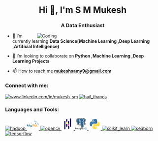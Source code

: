 <h1 align="center">Hi 👋, I'm S M Mukesh</h1>
<h3 align="center">A Data Enthusiast</h3>
<img align="right" alt="Coding" width="400" src="https://lh4.googleusercontent.com/dFlNyPlSE3Rb2LEaIRtNPiJEhBo6tDMbTPuYJde-oBI7Fu0leEutCShvNglG4jjRBGlOIJu1lCoZMD2wU643RQepUcrPguJyNCJPXOyGgE5zU5iMKbY2hjwpYxkl9l-VHHt5pkAKi7hP1_ikSBDFieo">

- 🌱 I’m currently learning **Data Science(Machine Learning ,Deep Learning ,Artificial Intelligence)**

- 👯 I’m looking to collaborate on **Python ,Machine Learning ,Deep Learning Projects**

- 📫 How to reach me **mukeshsamy9@gmail.com**

<h3 align="left">Connect with me:</h3>
<p align="left">
<a href="https://linkedin.com/in/mukesh-sm" target="blank"><img align="center" src="https://raw.githubusercontent.com/rahuldkjain/github-profile-readme-generator/master/src/images/icons/Social/linked-in-alt.svg" alt="www.linkedin.com/in/mukesh-sm" height="30" width="40" /></a>
<a href="https://instagram.com/hail_thanos" target="blank"><img align="center" src="https://raw.githubusercontent.com/rahuldkjain/github-profile-readme-generator/master/src/images/icons/Social/instagram.svg" alt="hail_thanos" height="30" width="40" /></a>
</p>

<h3 align="left">Languages and Tools:</h3>
<p align="left"> <a href="https://hadoop.apache.org/" target="_blank" rel="noreferrer"> <img src="https://www.vectorlogo.zone/logos/apache_hadoop/apache_hadoop-icon.svg" alt="hadoop" width="40" height="40"/> </a> <a href="https://www.mysql.com/" target="_blank" rel="noreferrer"> <img src="https://raw.githubusercontent.com/devicons/devicon/master/icons/mysql/mysql-original-wordmark.svg" alt="mysql" width="40" height="40"/> </a> <a href="https://opencv.org/" target="_blank" rel="noreferrer"> <img src="https://www.vectorlogo.zone/logos/opencv/opencv-icon.svg" alt="opencv" width="40" height="40"/> </a> <a href="https://pandas.pydata.org/" target="_blank" rel="noreferrer"> <img src="https://raw.githubusercontent.com/devicons/devicon/2ae2a900d2f041da66e950e4d48052658d850630/icons/pandas/pandas-original.svg" alt="pandas" width="40" height="40"/> </a> <a href="https://www.postgresql.org" target="_blank" rel="noreferrer"> <img src="https://raw.githubusercontent.com/devicons/devicon/master/icons/postgresql/postgresql-original-wordmark.svg" alt="postgresql" width="40" height="40"/> </a> <a href="https://www.python.org" target="_blank" rel="noreferrer"> <img src="https://raw.githubusercontent.com/devicons/devicon/master/icons/python/python-original.svg" alt="python" width="40" height="40"/> </a> <a href="https://scikit-learn.org/" target="_blank" rel="noreferrer"> <img src="https://upload.wikimedia.org/wikipedia/commons/0/05/Scikit_learn_logo_small.svg" alt="scikit_learn" width="40" height="40"/> </a> <a href="https://seaborn.pydata.org/" target="_blank" rel="noreferrer"> <img src="https://seaborn.pydata.org/_images/logo-mark-lightbg.svg" alt="seaborn" width="40" height="40"/> </a> <a href="https://www.tensorflow.org" target="_blank" rel="noreferrer"> <img src="https://www.vectorlogo.zone/logos/tensorflow/tensorflow-icon.svg" alt="tensorflow" width="40" height="40"/> </a> </p>
